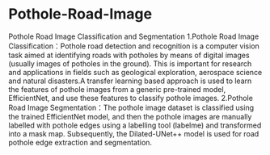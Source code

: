 # Pothole-Road-Image
Pothole Road Image Classification and Segmentation
1.Pothole Road Image Classification：Pothole road detection and recognition is a computer vision task aimed at identifying roads with potholes by means of digital images (usually images of potholes in the ground). This is important for research and applications in fields such as geological exploration, aerospace science and natural disasters.A transfer learning based approach is used to learn the features of pothole images from a generic pre-trained model, EfficientNet, and use these features to classify pothole images.
2.Pothole Road Image Segmentation：The pothole image dataset is classified using the trained EfficientNet model, and then the pothole images are manually labelled with pothole edges using a labelling tool (labelme) and transformed into a mask map. Subsequently, the Dilated-UNet++ model is used for road pothole edge extraction and segmentation.
